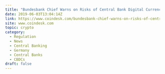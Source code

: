 ```yaml
---
title: "Bundesbank Chief Warns on Risks of Central Bank Digital Currencies"
date: 2019-06-03T13:04:14Z
link: https://www.coindesk.com/bundesbank-chief-warns-on-risks-of-central-bank-digital-currencies?utm_medium=RSS&utm_source=hune
site: www.coindesk.com
topic: crypto
category:
  - Regulation
  - News
  - Central Banking
  - Germany
  - Central Banks
  - CBDCs
draft: false
---
```


